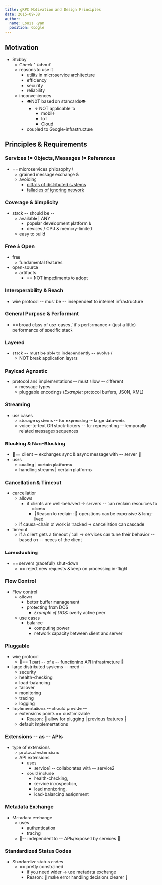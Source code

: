 ```yaml
---
title: gRPC Motivation and Design Principles
date: 2015-09-08
author:
  name: Louis Ryan
  position: Google
---
```


## Motivation

* Stubby
  * Check '../about'
  * reasons to use it
    * utility in microservice architecture 
    * efficiency
    * security
    * reliability
  * inconveniences
    * 👁️NOT based on standards👁️
      * -> NOT applicable to
        * mobile
        * IoT
        * Cloud
    * coupled to Google-infrastructure

## Principles & Requirements

### Services != Objects, Messages != References

* == microservices philosophy /
  * grained message exchange &
  * avoiding
    * [pitfalls of distributed systems](https://martinfowler.com/articles/distributed-objects-microservices.html)
    * [fallacies of ignoring network](https://en.wikipedia.org/wiki/Fallacies_of_distributed_computing)

### Coverage & Simplicity

* stack -- should be -- 
  * available | ANY
    * popular development platform &
    * devices / CPU & memory-limited
  * easy to build

### Free & Open

* free
  * fundamental features 
* open-source
  * artifacts
    * == NOT impediments to adopt

### Interoperability &amp; Reach

* wire protocol -- must be -- independent to internet infrastructure

### General Purpose &amp; Performant

* == broad class of use-cases / it's performance < (just a little) performance of specific stack

### Layered

* stack -- must be able to independently -- evolve /
  * NOT break application layers

### Payload Agnostic

* protocol and implementations -- must allow -- different
  * message types
  * pluggable encodings (_Example:_ protocol buffers, JSON, XML)

### Streaming

* use cases
  * storage systems -- for expressing -- large data-sets
  * voice-to-text OR stock-tickers -- for representing -- temporally related messages sequences

### Blocking &amp; Non-Blocking

* 👀== client -- exchanges sync & async message with -- server 👀
* uses
  * scaling | certain platforms
  * handling streams | certain platforms

### Cancellation &amp; Timeout

* cancellation
  * allows
    * if clients are well-behaved -> servers -- can reclaim resources to -- clients
      * 🧠Reason to reclaim: 🧠 operations can be expensive & long-lived 
  * if causal-chain of work is tracked -> cancellation can cascade
* timeout
  * if a client gets a timeout / call -> services can tune their behavior -- based on -- needs of the client

### Lameducking

* == servers gracefully shut-down
  * == reject new requests & keep on processing in-flight

### Flow Control

* Flow control
  * allows
    * better buffer management
    * protecting from DOS
      * _Example of DOS:_ overly active peer
  * use cases
    * balance
      * computing power
      * network capacity between client and server

### Pluggable

* wire protocol
  * 👀== 1 part -- of a -- functioning API infrastructure 👀
* large distributed systems -- need --
  * security
  * health-checking
  * load-balancing
  * failover
  * monitoring
  * tracing
  * logging
* Implementations -- should provide -- 
  * extensions points == customizable
    * Reason: 🧠 allow for plugging | previous features 🧠
  * default implementations

### Extensions -- as -- APIs

* type of extensions
  * protocol extensions
  * API extensions
    * uses
      * service1 -- collaborates with -- service2
    * could include
      * health-checking,
      * service introspection,
      * load monitoring,
      * load-balancing assignment 

### Metadata Exchange

* Metadata exchange
  * uses
    * authentication
    * tracing
  * 👀-- independent to -- APIs/exposed by services 👀

### Standardized Status Codes

* Standardize status codes
  * == pretty constrained
    * if you need wider -> use metadata exchange
    * Reason: 🧠 make error handling decisions clearer 🧠